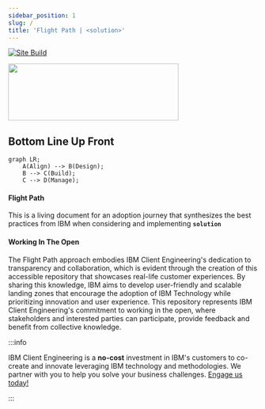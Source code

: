 ```yaml
---
sidebar_position: 1
slug: /
title: 'Flight Path | <solution>'
---
```

[![Site Build](https://github.com/ibm-client-engineering/solution-filenet-aws/actions/workflows/deploy.yml/badge.svg)](https://github.com/ibm-client-engineering/solution-filenet-aws/actions/workflows/deploy.yml)

<img src="https://user-images.githubusercontent.com/95059/166857681-99c92cdc-fa62-4141-b903-969bd6ec1a41.png" width="344" height="115" />

## Bottom Line Up Front

```mermaid
graph LR;
    A(Align) --> B(Design);
    B --> C(Build);
    C --> D(Manage);
```

#### Flight Path
This is a living document for an adoption journey that synthesizes the best practices from IBM when considering and implementing **`solution`**

#### Working In The Open

The Flight Path approach embodies IBM Client Engineering's dedication to transparency and collaboration, which is evident through the creation of this accessible repository that showcases real-life customer experiences. By sharing this knowledge, IBM aims to develop user-friendly and scalable landing zones that encourage the adoption of IBM Technology while prioritizing innovation and user experience. This repository represents IBM Client Engineering's commitment to working in the open, where stakeholders and interested parties can participate, provide feedback and benefit from collective knowledge.

:::info

IBM Client Engineering is a **no-cost** investment in IBM's customers to co-create and innovate leveraging IBM technology and methodologies. We partner with you to help you solve your business challenges. [Engage us today!](https://www.ibm.com/client-engineering)

:::
